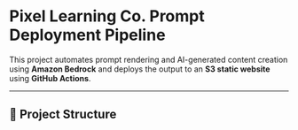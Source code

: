 # Pixel Learning Co. Prompt Deployment Pipeline

This project automates prompt rendering and AI-generated content creation using **Amazon Bedrock** and deploys the output to an **S3 static website** using **GitHub Actions**.

---

## 🧩 Project Structure
